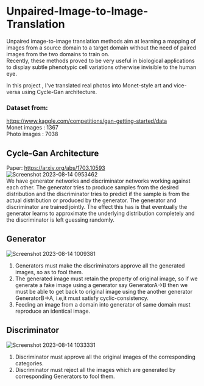 # Unpaired-Image-to-Image-Translation
Unpaired image-to-image translation methods aim at learning a mapping of images from a source domain to a target domain without the need of paired images from the two domains to train on.  
Recently, these methods proved to be very useful in biological applications to display subtle phenotypic cell variations otherwise invisible to the human eye.

In this project , I've translated real photos into Monet-style art and vice-versa using Cycle-Gan architecture.
### Dataset from:
https://www.kaggle.com/competitions/gan-getting-started/data  
Monet images : 1367  
Photo images : 7038
## Cycle-Gan Architecture  
Paper: https://arxiv.org/abs/1703.10593  
![Screenshot 2023-08-14 0953462](https://github.com/Kytamnh/Unpaired-Image-to-Image-Translation/assets/127836327/59381f28-4a33-4de8-950a-8c95f700acee)  
We have generator networks and discriminator networks working against each other. The generator tries to produce samples from the desired distribution and the discriminator tries to predict if the sample is from the actual distribution or produced by the generator. The generator and discriminator are trained jointly. The effect this has is that eventually the generator learns to approximate the underlying distribution completely and the discriminator is left guessing randomly.
## Generator
![Screenshot 2023-08-14 1009381](https://github.com/Kytamnh/Unpaired-Image-to-Image-Translation/assets/127836327/657ecea7-d1be-4881-9467-332a675aa480)  
1. Generators must make the discriminators approve all the generated images, so as to fool them.
2. The generated image must retain the property of original image, so if we generate a fake image using a generator say  GeneratorA→B
   then we must be able to get back to original image using the another generator  GeneratorB→A, i.e,it must satisfy cyclic-consistency.
3. Feeding an image from a domain into generator of same domain must reproduce an identical image.

## Discriminator  
![Screenshot 2023-08-14 1033331](https://github.com/Kytamnh/Unpaired-Image-to-Image-Translation/assets/127836327/a1cc7b8a-05a6-4b43-87d4-3e1699571785)  
1. Discriminator must approve all the original images of the corresponding categories.
2. Discriminator must reject all the images which are generated by corresponding Generators to fool them.











